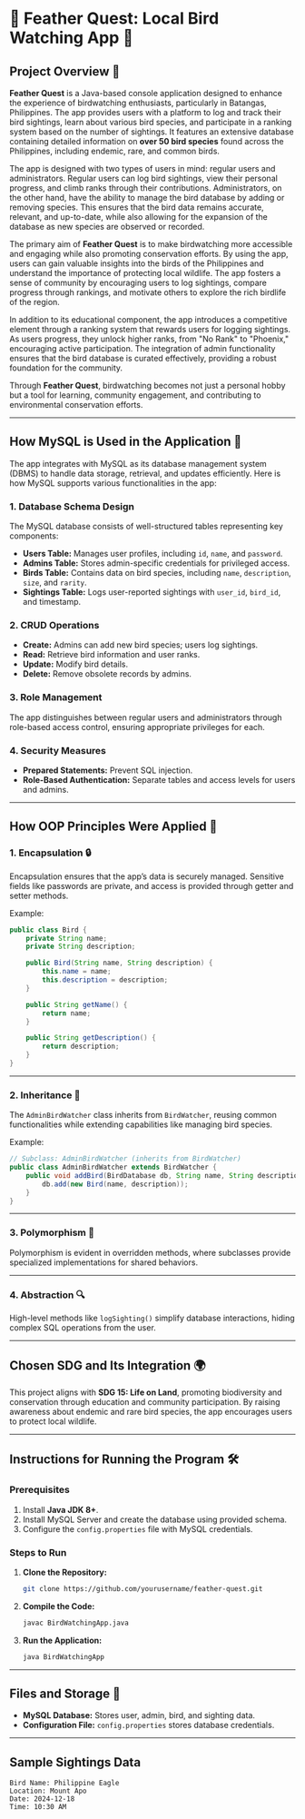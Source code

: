 # 🌿 **Feather Quest: Local Bird Watching App** 🌿

## **Project Overview** 🚀  
**Feather Quest** is a Java-based console application designed to enhance the experience of birdwatching enthusiasts, particularly in Batangas, Philippines. The app provides users with a platform to log and track their bird sightings, learn about various bird species, and participate in a ranking system based on the number of sightings. It features an extensive database containing detailed information on **over 50 bird species** found across the Philippines, including endemic, rare, and common birds.  

The app is designed with two types of users in mind: regular users and administrators. Regular users can log bird sightings, view their personal progress, and climb ranks through their contributions. Administrators, on the other hand, have the ability to manage the bird database by adding or removing species. This ensures that the bird data remains accurate, relevant, and up-to-date, while also allowing for the expansion of the database as new species are observed or recorded.  

The primary aim of **Feather Quest** is to make birdwatching more accessible and engaging while also promoting conservation efforts. By using the app, users can gain valuable insights into the birds of the Philippines and understand the importance of protecting local wildlife. The app fosters a sense of community by encouraging users to log sightings, compare progress through rankings, and motivate others to explore the rich birdlife of the region.  

In addition to its educational component, the app introduces a competitive element through a ranking system that rewards users for logging sightings. As users progress, they unlock higher ranks, from "No Rank" to "Phoenix," encouraging active participation. The integration of admin functionality ensures that the bird database is curated effectively, providing a robust foundation for the community.  

Through **Feather Quest**, birdwatching becomes not just a personal hobby but a tool for learning, community engagement, and contributing to environmental conservation efforts.  

---

## **How MySQL is Used in the Application** 🔧

The app integrates with MySQL as its database management system (DBMS) to handle data storage, retrieval, and updates efficiently. Here is how MySQL supports various functionalities in the app:

### **1. Database Schema Design**
The MySQL database consists of well-structured tables representing key components:
- **Users Table:** Manages user profiles, including `id`, `name`, and `password`.
- **Admins Table:** Stores admin-specific credentials for privileged access.
- **Birds Table:** Contains data on bird species, including `name`, `description`, `size`, and `rarity`.
- **Sightings Table:** Logs user-reported sightings with `user_id`, `bird_id`, and timestamp.

### **2. CRUD Operations**
- **Create:** Admins can add new bird species; users log sightings.
- **Read:** Retrieve bird information and user ranks.
- **Update:** Modify bird details.
- **Delete:** Remove obsolete records by admins.

### **3. Role Management**
The app distinguishes between regular users and administrators through role-based access control, ensuring appropriate privileges for each.

### **4. Security Measures**
- **Prepared Statements:** Prevent SQL injection.
- **Role-Based Authentication:** Separate tables and access levels for users and admins.

---

## **How OOP Principles Were Applied** 🔄  

### 1. **Encapsulation** 🔒  
Encapsulation ensures that the app’s data is securely managed. Sensitive fields like passwords are private, and access is provided through getter and setter methods.

Example:
```java
public class Bird {
    private String name;
    private String description;

    public Bird(String name, String description) {
        this.name = name;
        this.description = description;
    }

    public String getName() {
        return name;
    }

    public String getDescription() {
        return description;
    }
}
```

---

### 2. **Inheritance** 🔄  
The `AdminBirdWatcher` class inherits from `BirdWatcher`, reusing common functionalities while extending capabilities like managing bird species.

Example:  
```java
// Subclass: AdminBirdWatcher (inherits from BirdWatcher)
public class AdminBirdWatcher extends BirdWatcher {
    public void addBird(BirdDatabase db, String name, String description) {
        db.add(new Bird(name, description));
    }
}
```

---

### 3. **Polymorphism** 🔄  
Polymorphism is evident in overridden methods, where subclasses provide specialized implementations for shared behaviors.

---

### 4. **Abstraction** 🔍  
High-level methods like `logSighting()` simplify database interactions, hiding complex SQL operations from the user.


---

## **Chosen SDG and Its Integration** 🌍  
This project aligns with **SDG 15: Life on Land**, promoting biodiversity and conservation through education and community participation. By raising awareness about endemic and rare bird species, the app encourages users to protect local wildlife.

---

## **Instructions for Running the Program** 🛠️  

### **Prerequisites**  
1. Install **Java JDK 8+**.
2. Install MySQL Server and create the database using provided schema.
3. Configure the `config.properties` file with MySQL credentials.

### **Steps to Run**
1. **Clone the Repository:**
   ```bash
   git clone https://github.com/yourusername/feather-quest.git
   ```

2. **Compile the Code:**
   ```bash
   javac BirdWatchingApp.java
   ```

3. **Run the Application:**
   ```bash
   java BirdWatchingApp
   ```

---

## **Files and Storage** 📂  
- **MySQL Database:** Stores user, admin, bird, and sighting data.
- **Configuration File:** `config.properties` stores database credentials.

---

## **Sample Sightings Data**  
```plaintext
Bird Name: Philippine Eagle
Location: Mount Apo
Date: 2024-12-18
Time: 10:30 AM
```


